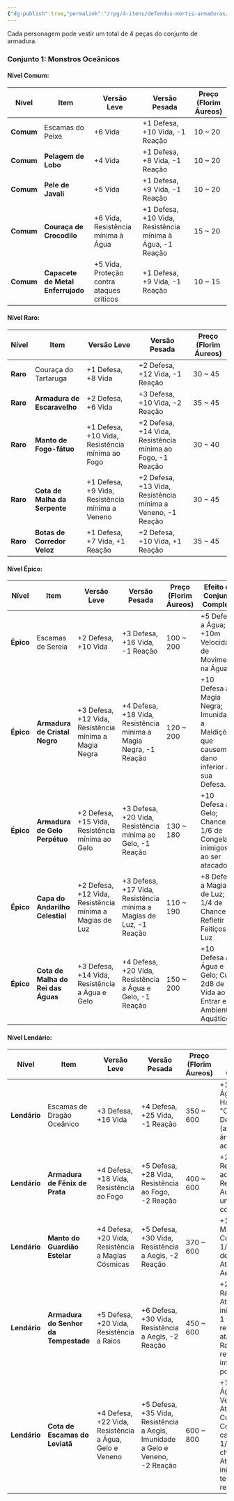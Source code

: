 ```yaml
---
{"dg-publish":true,"permalink":"/rpg/4-itens/defendus-mortis-armaduras/"}
---
```




Cada personagem pode vestir um total de 4 peças do conjunto de armadura.
### Conjunto 1: Monstros Oceânicos

#### Nível Comum:

| **Nível** | **Item**                          | **Versão Leve**                           | **Versão Pesada**                                         | **Preço (Florim Áureos)** |
| --------- | --------------------------------- | ----------------------------------------- | --------------------------------------------------------- | ------------------------- |
| **Comum** | Escamas do Peixe                  | +6 Vida                                   | +1 Defesa, +10 Vida, -1 Reação                            | 10 ~ 20                   |
| **Comum** | **Pelagem de Lobo**               | +4 Vida                                   | +1 Defesa, +8 Vida, -1 Reação                             | 10 ~ 20                   |
| **Comum** | **Pele de Javali**                | +5 Vida                                   | +1 Defesa, +9 Vida, -1 Reação                             | 10 ~ 20                   |
| **Comum** | **Couraça de Crocodilo**          | +6 Vida, Resistência mínima à Água        | +1 Defesa, +10 Vida, Resistência mínima à Água, -1 Reação | 15 ~ 20                   |
| **Comum** | **Capacete de Metal Enferrujado** | +5 Vida, Proteção contra ataques críticos | +1 Defesa, +9 Vida, -1 Reação                             | 10 ~ 15                   |

#### Nível Raro:

| **Nível** | **Item**                      | **Versão Leve**                                 | **Versão Pesada**                                           | **Preço (Florim Áureos)** |
| --------- | ----------------------------- | ----------------------------------------------- | ----------------------------------------------------------- | ------------------------- |
| **Raro**  | Couraça do Tartaruga          | +1 Defesa, +8 Vida                              | +2 Defesa, +12 Vida, -1 Reação                              | 30 ~ 45                   |
| **Raro**  | **Armadura de Escaravelho**   | +2 Defesa, +6 Vida                              | +3 Defesa, +10 Vida, -2 Reação                              | 35 ~ 45                   |
| **Raro**  | **Manto de Fogo-fátuo**       | +1 Defesa, +10 Vida, Resistência mínima ao Fogo | +2 Defesa, +14 Vida, Resistência mínima ao Fogo, -1 Reação  | 30 ~ 40                   |
| **Raro**  | **Cota de Malha da Serpente** | +1 Defesa, +9 Vida, Resistência mínima a Veneno | +2 Defesa, +13 Vida, Resistência mínima a Veneno, -1 Reação | 30 ~ 45                   |
| **Raro**  | **Botas de Corredor Veloz**   | +1 Defesa, +7 Vida, +1 Reação                   | +2 Defesa, +10 Vida, +1 Reação                              | 35 ~ 45                   |


#### Nível Épico:

| **Nível** | **Item**                           | **Versão Leve**                                         | **Versão Pesada**                                                  | **Preço (Florim Áureos)** | **Efeito de Conjunto Completo**                                                        |
| --------- | ---------------------------------- | ------------------------------------------------------- | ------------------------------------------------------------------ | ------------------------- | -------------------------------------------------------------------------------------- |
| **Épico** | Escamas de Sereia                  | +2 Defesa, +10 Vida                                     | +3 Defesa, +16 Vida, -1 Reação                                     | 100 ~ 200                 | +5 Defesa a Água; +10m Velocidade de Movimento na Água                                 |
| **Épico** | **Armadura de Cristal Negro**      | +3 Defesa, +12 Vida, Resistência mínima a Magia Negra   | +4 Defesa, +18 Vida, Resistência mínima a Magia Negra, -1 Reação   | 120 ~ 200                 | +10 Defesa a Magia Negra; Imunidade a Maldições que causem dano inferior a sua Defesa. |
| **Épico** | **Armadura de Gelo Perpétuo**      | +2 Defesa, +15 Vida, Resistência mínima ao Gelo         | +3 Defesa, +20 Vida, Resistência mínima ao Gelo, -1 Reação         | 130 ~ 180                 | +10 Defesa ao Gelo; Chance de 1/6 de Congelar inimigos ao ser atacado                  |
| **Épico** | **Capa do Andarilho Celestial**    | +2 Defesa, +12 Vida, Resistência mínima a Magias de Luz | +3 Defesa, +17 Vida, Resistência mínima a Magias de Luz, -1 Reação | 110 ~ 190                 | +8 Defesa a Magias de Luz; 1/4 de Chance de Refletir Feitiços de Luz                   |
| **Épico** | **Cota de Malha do Rei das Águas** | +3 Defesa, +14 Vida, Resistência a Água e Gelo          | +4 Defesa, +20 Vida, Resistência a Água e Gelo, -1 Reação          | 150 ~ 200                 | +10 Defesa a Água e Gelo; Cura 2d8 de Vida ao Entrar em Ambiente Aquático              |


#### Nível Lendário:

| **Nível**    | **Item**                             | **Versão Leve**                                        | **Versão Pesada**                                                              | **Preço (Florim Áureos)** | **Efeito de Conjunto Completo**                                                                                                          |
| ------------ | ------------------------------------ | ------------------------------------------------------ | ------------------------------------------------------------------------------ | ------------------------- | ---------------------------------------------------------------------------------------------------------------------------------------- |
| **Lendário** | Escamas de Dragão Oceânico           | +3 Defesa, +16 Vida                                    | +4 Defesa, +25 Vida, -1 Reação                                                 | 350 ~ 600                 | +15 Defesa a Água e Fogo; Habilidade: "Onda Devastadora" (ataque em área aquático)                                                       |
| **Lendário** | **Armadura de Fênix de Prata**       | +4 Defesa, +18 Vida, Resistência ao Fogo               | +5 Defesa, +28 Vida, Resistência ao Fogo, -2 Reação                            | 400 ~ 600                 | +20 Resistência ao Fogo; Ressurreição Automática uma vez por combate.                                                                    |
| **Lendário** | **Manto do Guardião Estelar**        | +4 Defesa, +20 Vida, Resistência a Magias Cósmicas     | +5 Defesa, +30 Vida, Resistência a Aegis, -2 Reação                            | 370 ~ 600                 | +15 Defesa a Magias Cósmicas; 1/5 Chance de Refletir de Ataques de Aegis.                                                                |
| **Lendário** | **Armadura do Senhor da Tempestade** | +5 Defesa, +20 Vida, Resistência a Raios               | +6 Defesa, +30 Vida, Resistência a Aegis, -2 Reação                            | 450 ~ 600                 | +20 Defesa a Raios; Atordoa inimigos por 1 turno ao receber ataque de Raio e recebe imunidade por 1 turno.                               |
| **Lendário** | **Cota de Escamas do Leviatã**       | +4 Defesa, +22 Vida, Resistência a Água, Gelo e Veneno | +5 Defesa, +35 Vida, Resistência a Aegis, Imunidade a Gelo e Veneno, -2 Reação | 600 ~ 800                 | +12 Defesa a Água, Gelo e Veneno; Ataques Corpo-a-Corpo causam tem 1/4 de chance de Aterrorizar inimigos (não tem teste de resistência). |
